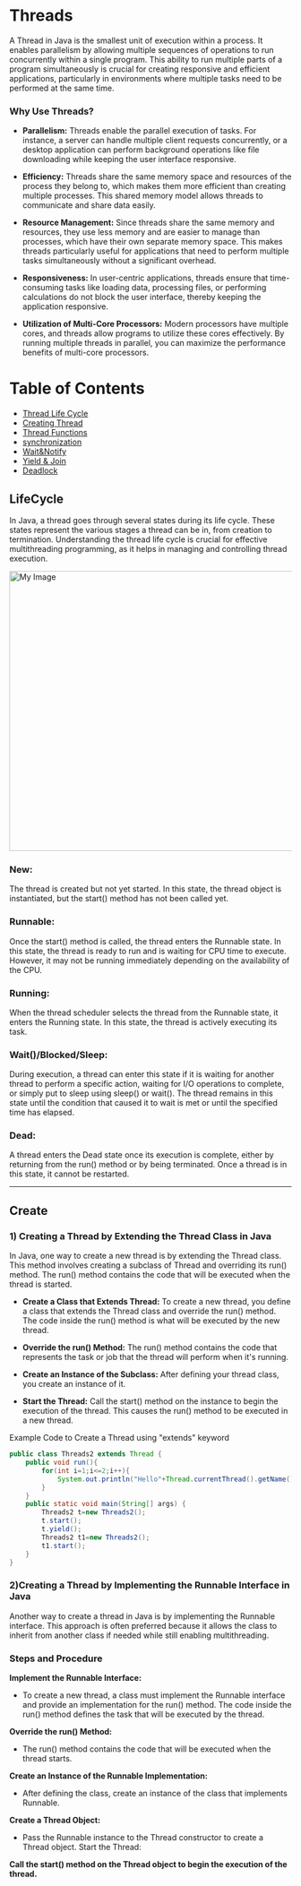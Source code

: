 # Threads
A Thread in Java is the smallest unit of execution within a process. It enables parallelism by allowing multiple sequences of operations to run concurrently within a single program. This ability to run multiple parts of a program simultaneously is crucial for creating responsive and efficient applications, particularly in environments where multiple tasks need to be performed at the same time.


### **Why Use Threads?**
- **Parallelism:** Threads enable the parallel execution of tasks. For instance, a server can handle multiple client requests concurrently, or a desktop application can perform background operations like file downloading while keeping the user interface responsive.

- **Efficiency:** Threads share the same memory space and resources of the process they belong to, which makes them more efficient than creating multiple processes. This shared memory model allows threads to communicate and share data easily.

- **Resource Management:** Since threads share the same memory and resources, they use less memory and are easier to manage than processes, which have their own separate memory space. This makes threads particularly useful for applications that need to perform multiple tasks simultaneously without a significant overhead.

- **Responsiveness:** In user-centric applications, threads ensure that time-consuming tasks like loading data, processing files, or performing calculations do not block the user interface, thereby keeping the application responsive.

- **Utilization of Multi-Core Processors:** Modern processors have multiple cores, and threads allow programs to utilize these cores effectively. By running multiple threads in parallel, you can maximize the performance benefits of multi-core processors.

# Table of Contents

- [Thread Life Cycle](#LifeCycle)
- [Creating Thread](#Create)
- [Thread Functions](#Functions)
- [synchronization](#synchronize)
- [Wait&Notify](#Wait)
- [Yield & Join](#YnJ)
- [Deadlock](#DeadLock)

## LifeCycle 
In Java, a thread goes through several states during its life cycle. These states represent the various stages a thread can be in, from creation to termination. Understanding the thread life cycle is crucial for effective multithreading programming, as it helps in managing and controlling thread execution.

<img src="https://javatrainingschool.com/wp-content/uploads/2021/09/image-13-1024x477.png" alt="My Image" width="800" height="500">


### **New:**
The thread is created but not yet started. In this state, the thread object is instantiated, but the start() method has not been called yet.

### **Runnable:**
Once the start() method is called, the thread enters the Runnable state. In this state, the thread is ready to run and is waiting for CPU time to execute. However, it may not be running immediately depending on the availability of the CPU.

### **Running:**
When the thread scheduler selects the thread from the Runnable state, it enters the Running state. In this state, the thread is actively executing its task.

### **Wait()/Blocked/Sleep:**
During execution, a thread can enter this state if it is waiting for another thread to perform a specific action, waiting for I/O operations to complete, or simply put to sleep using sleep() or wait(). The thread remains in this state until the condition that caused it to wait is met or until the specified time has elapsed.

### **Dead:**
A thread enters the Dead state once its execution is complete, either by returning from the run() method or by being terminated. Once a thread is in this state, it cannot be restarted.

---
## Create

### 1) Creating a Thread by Extending the Thread Class in Java

In Java, one way to create a new thread is by extending the Thread class. This method involves creating a subclass of Thread and overriding its run() method. The run() method contains the code that will be executed when the thread is started.

- **Create a Class that Extends Thread:**   To create a new thread, you define a class that extends the Thread class and override the run() method. The code inside the run() method is what will be executed by the new thread.

- **Override the run() Method:**   The run() method contains the code that represents the task or job that the thread will perform when it's running.

- **Create an Instance of the Subclass:**    After defining your thread class, you create an instance of it.

- **Start the Thread:**   Call the start() method on the instance to begin the execution of the thread. This causes the run() method to be executed in a new thread.

Example Code to Create a Thread using "extends" keyword

```java
public class Threads2 extends Thread {
    public void run(){
        for(int i=1;i<=2;i++){
            System.out.println("Hello"+Thread.currentThread().getName());
        }
    }
    public static void main(String[] args) {
        Threads2 t=new Threads2();
        t.start();
        t.yield();
        Threads2 t1=new Threads2();
        t1.start();
    }
}
```
### 2)Creating a Thread by Implementing the Runnable Interface in Java
Another way to create a thread in Java is by implementing the Runnable interface. This approach is often preferred because it allows the class to inherit from another class if needed while still enabling multithreading.

### **Steps and Procedure**

**Implement the Runnable Interface:**
- To create a new thread, a class must implement the Runnable interface and provide an implementation for the run() method. The code inside the run() method defines the task that will be executed by the thread.

**Override the run() Method:**
- The run() method contains the code that will be executed when the thread starts.

**Create an Instance of the Runnable Implementation:**
- After defining the class, create an instance of the class that implements Runnable.

**Create a Thread Object:**
- Pass the Runnable instance to the Thread constructor to create a Thread object.
Start the Thread:

**Call the start() method on the Thread object to begin the execution of the thread.**
